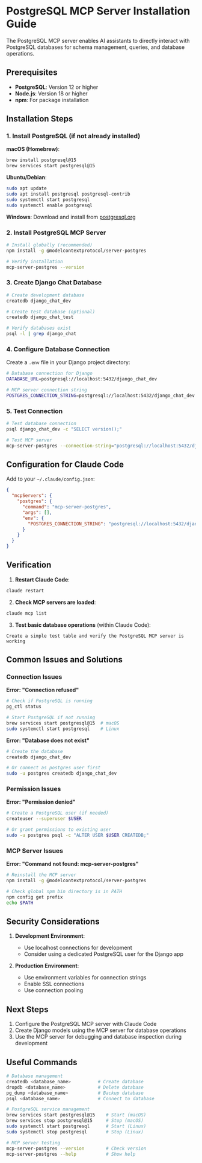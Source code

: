 # PostgreSQL MCP Server Installation Guide

The PostgreSQL MCP server enables AI assistants to directly interact with PostgreSQL databases for schema management, queries, and database operations.

## Prerequisites

- **PostgreSQL**: Version 12 or higher
- **Node.js**: Version 18 or higher
- **npm**: For package installation

## Installation Steps

### 1. Install PostgreSQL (if not already installed)

**macOS (Homebrew)**:
```bash
brew install postgresql@15
brew services start postgresql@15
```

**Ubuntu/Debian**:
```bash
sudo apt update
sudo apt install postgresql postgresql-contrib
sudo systemctl start postgresql
sudo systemctl enable postgresql
```

**Windows**:
Download and install from [postgresql.org](https://www.postgresql.org/download/windows/)

### 2. Install PostgreSQL MCP Server

```bash
# Install globally (recommended)
npm install -g @modelcontextprotocol/server-postgres

# Verify installation
mcp-server-postgres --version
```

### 3. Create Django Chat Database

```bash
# Create development database
createdb django_chat_dev

# Create test database (optional)
createdb django_chat_test

# Verify databases exist
psql -l | grep django_chat
```

### 4. Configure Database Connection

Create a `.env` file in your Django project directory:

```bash
# Database connection for Django
DATABASE_URL=postgresql://localhost:5432/django_chat_dev

# MCP server connection string
POSTGRES_CONNECTION_STRING=postgresql://localhost:5432/django_chat_dev
```

### 5. Test Connection

```bash
# Test database connection
psql django_chat_dev -c "SELECT version();"

# Test MCP server
mcp-server-postgres --connection-string="postgresql://localhost:5432/django_chat_dev" --help
```

## Configuration for Claude Code

Add to your `~/.claude/config.json`:

```json
{
  "mcpServers": {
    "postgres": {
      "command": "mcp-server-postgres",
      "args": [],
      "env": {
        "POSTGRES_CONNECTION_STRING": "postgresql://localhost:5432/django_chat_dev"
      }
    }
  }
}
```

## Verification

1. **Restart Claude Code**:
```bash
claude restart
```

2. **Check MCP servers are loaded**:
```bash
claude mcp list
```

3. **Test basic database operations** (within Claude Code):
```
Create a simple test table and verify the PostgreSQL MCP server is working
```

## Common Issues and Solutions

### Connection Issues

**Error: "Connection refused"**
```bash
# Check if PostgreSQL is running
pg_ctl status

# Start PostgreSQL if not running
brew services start postgresql@15  # macOS
sudo systemctl start postgresql    # Linux
```

**Error: "Database does not exist"**
```bash
# Create the database
createdb django_chat_dev

# Or connect as postgres user first
sudo -u postgres createdb django_chat_dev
```

### Permission Issues

**Error: "Permission denied"**
```bash
# Create a PostgreSQL user (if needed)
createuser --superuser $USER

# Or grant permissions to existing user
sudo -u postgres psql -c "ALTER USER $USER CREATEDB;"
```

### MCP Server Issues

**Error: "Command not found: mcp-server-postgres"**
```bash
# Reinstall the MCP server
npm install -g @modelcontextprotocol/server-postgres

# Check global npm bin directory is in PATH
npm config get prefix
echo $PATH
```

## Security Considerations

1. **Development Environment**:
   - Use localhost connections for development
   - Consider using a dedicated PostgreSQL user for the Django app

2. **Production Environment**:
   - Use environment variables for connection strings
   - Enable SSL connections
   - Use connection pooling

## Next Steps

1. Configure the PostgreSQL MCP server with Claude Code
2. Create Django models using the MCP server for database operations
3. Use the MCP server for debugging and database inspection during development

## Useful Commands

```bash
# Database management
createdb <database_name>          # Create database
dropdb <database_name>            # Delete database
pg_dump <database_name>           # Backup database
psql <database_name>              # Connect to database

# PostgreSQL service management
brew services start postgresql@15    # Start (macOS)
brew services stop postgresql@15     # Stop (macOS)
sudo systemctl start postgresql      # Start (Linux)
sudo systemctl stop postgresql       # Stop (Linux)

# MCP server testing
mcp-server-postgres --version        # Check version
mcp-server-postgres --help           # Show help
```